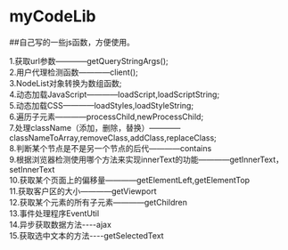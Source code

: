 # myCodeLib
##自己写的一些js函数，方便使用。

1.获取url参数————getQueryStringArgs();<br/>
2.用户代理检测函数————client();<br/>
3.NodeList对象转换为数组函数;<br/>
4.动态加载JavaScript————loadScript,loadScriptString;<br/>
5.动态加载CSS————loadStyles,loadStyleString;<br/>
6.遍历子元素————processChild,newProcessChild;<br/>
7.处理className（添加，删除，替换）————classNameToArray,removeClass,addClass,replaceClass;<br/>
8.判断某个节点是不是另一个节点的后代————contains<br/>
9.根据浏览器检测使用哪个方法来实现innerText的功能————getInnerText，setInnerText<br/>
10.获取某个页面上的偏移量————getElementLeft,getElementTop<br/>
11.获取客户区的大小————getViewport<br/>
12.获取某个元素的所有子元素————getChildren<br/>
13.事件处理程序EventUtil<br/>
14.异步获取数据方法----ajax<br/>
15.获取选中文本的方法----getSelectedText